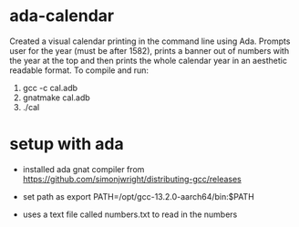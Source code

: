 # ada-calendar
Created a visual calendar printing in the command line using Ada.
Prompts user for the year (must be after 1582), prints a banner out of numbers with the year at the top and then prints the whole calendar year in an aesthetic readable format.
To compile and run:
1. gcc -c cal.adb  
2. gnatmake cal.adb
3. ./cal

# setup with ada
- installed ada gnat compiler from https://github.com/simonjwright/distributing-gcc/releases
- set path as export PATH=/opt/gcc-13.2.0-aarch64/bin:$PATH

- uses a text file called numbers.txt to read in the numbers
